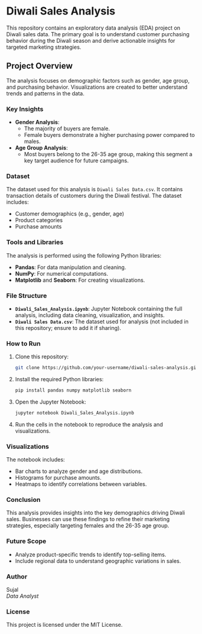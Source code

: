 # Diwali Sales Analysis

This repository contains an exploratory data analysis (EDA) project on Diwali sales data. The primary goal is to understand customer purchasing behavior during the Diwali season and derive actionable insights for targeted marketing strategies.

## Project Overview
The analysis focuses on demographic factors such as gender, age group, and purchasing behavior. Visualizations are created to better understand trends and patterns in the data.

### Key Insights
- **Gender Analysis**:
  - The majority of buyers are female.
  - Female buyers demonstrate a higher purchasing power compared to males.
- **Age Group Analysis**:
  - Most buyers belong to the 26-35 age group, making this segment a key target audience for future campaigns.

### Dataset
The dataset used for this analysis is `Diwali Sales Data.csv`. It contains transaction details of customers during the Diwali festival. The dataset includes:
- Customer demographics (e.g., gender, age)
- Product categories
- Purchase amounts

### Tools and Libraries
The analysis is performed using the following Python libraries:
- **Pandas**: For data manipulation and cleaning.
- **NumPy**: For numerical computations.
- **Matplotlib** and **Seaborn**: For creating visualizations.

### File Structure
- **`Diwali_Sales_Analysis.ipynb`**: Jupyter Notebook containing the full analysis, including data cleaning, visualization, and insights.
- **`Diwali Sales Data.csv`**: The dataset used for analysis (not included in this repository; ensure to add it if sharing).

### How to Run
1. Clone this repository:
   ```bash
   git clone https://github.com/your-username/diwali-sales-analysis.git
   ```
2. Install the required Python libraries:
   ```bash
   pip install pandas numpy matplotlib seaborn
   ```
3. Open the Jupyter Notebook:
   ```bash
   jupyter notebook Diwali_Sales_Analysis.ipynb
   ```
4. Run the cells in the notebook to reproduce the analysis and visualizations.

### Visualizations
The notebook includes:
- Bar charts to analyze gender and age distributions.
- Histograms for purchase amounts.
- Heatmaps to identify correlations between variables.

### Conclusion
This analysis provides insights into the key demographics driving Diwali sales. Businesses can use these findings to refine their marketing strategies, especially targeting females and the 26-35 age group.

### Future Scope
- Analyze product-specific trends to identify top-selling items.
- Include regional data to understand geographic variations in sales.

### Author
Sujal  
*Data Analyst*

### License
This project is licensed under the MIT License.

